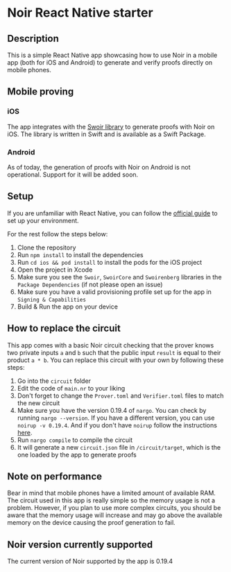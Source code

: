 # Noir React Native starter

## Description

This is a simple React Native app showcasing how to use Noir in a mobile app (both for iOS and Android) to generate and verify proofs directly on mobile phones.

## Mobile proving

### iOS

The app integrates with the [Swoir library](https://github.com/Swoir/Swoir) to generate proofs with Noir on iOS. The library is written in Swift and is available as a Swift Package.

### Android

As of today, the generation of proofs with Noir on Android is not operational. Support for it will be added soon.

## Setup

If you are unfamiliar with React Native, you can follow the [official guide](https://reactnative.dev/docs/environment-setup) to set up your environment.

For the rest follow the steps below:

1. Clone the repository
2. Run `npm install` to install the dependencies
3. Run `cd ios && pod install` to install the pods for the iOS project
4. Open the project in Xcode
5. Make sure you see the `Swoir`, `SwoirCore` and `Swoirenberg` libraries in the `Package Dependencies` (if not please open an issue)
6. Make sure you have a valid provisioning profile set up for the app in `Signing & Capabilities`
7. Build & Run the app on your device

## How to replace the circuit

This app comes with a basic Noir circuit checking that the prover knows two private inputs `a` and `b` such that the public input `result` is equal to their product `a * b`. You can replace this circuit with your own by following these steps:

1. Go into the `circuit` folder
2. Edit the code of `main.nr` to your liking
3. Don't forget to change the `Prover.toml` and `Verifier.toml` files to match the new circuit
4. Make sure you have the version 0.19.4 of `nargo`. You can check by running `nargo --version`. If you have a different version, you can use `noirup -v 0.19.4`. And if you don't have `noirup` follow the instructions [here](https://noir-lang.org/docs/getting_started/installation/).
5. Run `nargo compile` to compile the circuit
6. It will generate a new `circuit.json` file in `/circuit/target`, which is the one loaded by the app to generate proofs

## Note on performance

Bear in mind that mobile phones have a limited amount of available RAM. The circuit used in this app is really simple so the memory usage is not a problem. However, if you plan to use more complex circuits, you should be aware that the memory usage will increase and may go above the available memory on the device causing the proof generation to fail.

## Noir version currently supported

The current version of Noir supported by the app is 0.19.4
